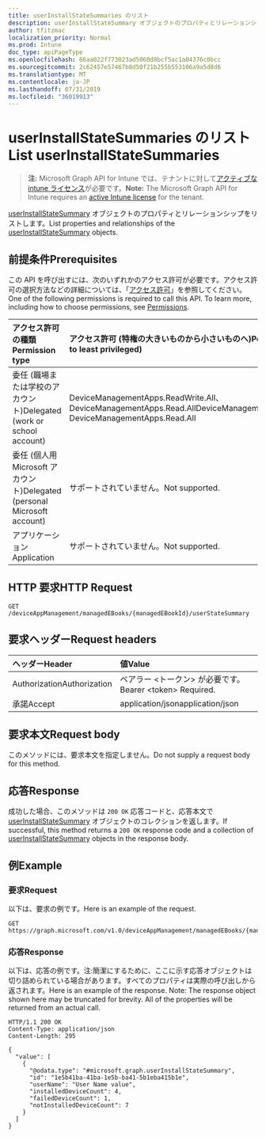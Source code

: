 ```yaml
---
title: userInstallStateSummaries のリスト
description: userInstallStateSummary オブジェクトのプロパティとリレーションシップをリストします。
author: tfitzmac
localization_priority: Normal
ms.prod: Intune
doc_type: apiPageType
ms.openlocfilehash: 66aa022f773023ad5060d8bcf5ac1a04376c0bcc
ms.sourcegitcommit: 2c62457e57467b8d50f21b255b553106a9a5d8d6
ms.translationtype: MT
ms.contentlocale: ja-JP
ms.lasthandoff: 07/31/2019
ms.locfileid: "36019913"
---
```

# <a name="list-userinstallstatesummaries"></a><span data-ttu-id="f705a-103">userInstallStateSummaries のリスト</span><span class="sxs-lookup"><span data-stu-id="f705a-103">List userInstallStateSummaries</span></span>

> <span data-ttu-id="f705a-104">**注:** Microsoft Graph API for Intune では、テナントに対して[アクティブな intune ライセンス](https://go.microsoft.com/fwlink/?linkid=839381)が必要です。</span><span class="sxs-lookup"><span data-stu-id="f705a-104">**Note:** The Microsoft Graph API for Intune requires an [active Intune license](https://go.microsoft.com/fwlink/?linkid=839381) for the tenant.</span></span>

<span data-ttu-id="f705a-105">[userInstallStateSummary](../resources/intune-books-userinstallstatesummary.md) オブジェクトのプロパティとリレーションシップをリストします。</span><span class="sxs-lookup"><span data-stu-id="f705a-105">List properties and relationships of the [userInstallStateSummary](../resources/intune-books-userinstallstatesummary.md) objects.</span></span>

## <a name="prerequisites"></a><span data-ttu-id="f705a-106">前提条件</span><span class="sxs-lookup"><span data-stu-id="f705a-106">Prerequisites</span></span>
<span data-ttu-id="f705a-p101">この API を呼び出すには、次のいずれかのアクセス許可が必要です。アクセス許可の選択方法などの詳細については、「[アクセス許可](/graph/permissions-reference)」を参照してください。</span><span class="sxs-lookup"><span data-stu-id="f705a-p101">One of the following permissions is required to call this API. To learn more, including how to choose permissions, see [Permissions](/graph/permissions-reference).</span></span>

|<span data-ttu-id="f705a-109">アクセス許可の種類</span><span class="sxs-lookup"><span data-stu-id="f705a-109">Permission type</span></span>|<span data-ttu-id="f705a-110">アクセス許可 (特権の大きいものから小さいものへ)</span><span class="sxs-lookup"><span data-stu-id="f705a-110">Permissions (from most to least privileged)</span></span>|
|:---|:---|
|<span data-ttu-id="f705a-111">委任 (職場または学校のアカウント)</span><span class="sxs-lookup"><span data-stu-id="f705a-111">Delegated (work or school account)</span></span>|<span data-ttu-id="f705a-112">DeviceManagementApps.ReadWrite.All、DeviceManagementApps.Read.All</span><span class="sxs-lookup"><span data-stu-id="f705a-112">DeviceManagementApps.ReadWrite.All, DeviceManagementApps.Read.All</span></span>|
|<span data-ttu-id="f705a-113">委任 (個人用 Microsoft アカウント)</span><span class="sxs-lookup"><span data-stu-id="f705a-113">Delegated (personal Microsoft account)</span></span>|<span data-ttu-id="f705a-114">サポートされていません。</span><span class="sxs-lookup"><span data-stu-id="f705a-114">Not supported.</span></span>|
|<span data-ttu-id="f705a-115">アプリケーション</span><span class="sxs-lookup"><span data-stu-id="f705a-115">Application</span></span>|<span data-ttu-id="f705a-116">サポートされていません。</span><span class="sxs-lookup"><span data-stu-id="f705a-116">Not supported.</span></span>|

## <a name="http-request"></a><span data-ttu-id="f705a-117">HTTP 要求</span><span class="sxs-lookup"><span data-stu-id="f705a-117">HTTP Request</span></span>
<!-- {
  "blockType": "ignored"
}
-->
``` http
GET /deviceAppManagement/managedEBooks/{managedEBookId}/userStateSummary
```

## <a name="request-headers"></a><span data-ttu-id="f705a-118">要求ヘッダー</span><span class="sxs-lookup"><span data-stu-id="f705a-118">Request headers</span></span>
|<span data-ttu-id="f705a-119">ヘッダー</span><span class="sxs-lookup"><span data-stu-id="f705a-119">Header</span></span>|<span data-ttu-id="f705a-120">値</span><span class="sxs-lookup"><span data-stu-id="f705a-120">Value</span></span>|
|:---|:---|
|<span data-ttu-id="f705a-121">Authorization</span><span class="sxs-lookup"><span data-stu-id="f705a-121">Authorization</span></span>|<span data-ttu-id="f705a-122">ベアラー &lt;トークン&gt; が必要です。</span><span class="sxs-lookup"><span data-stu-id="f705a-122">Bearer &lt;token&gt; Required.</span></span>|
|<span data-ttu-id="f705a-123">承諾</span><span class="sxs-lookup"><span data-stu-id="f705a-123">Accept</span></span>|<span data-ttu-id="f705a-124">application/json</span><span class="sxs-lookup"><span data-stu-id="f705a-124">application/json</span></span>|

## <a name="request-body"></a><span data-ttu-id="f705a-125">要求本文</span><span class="sxs-lookup"><span data-stu-id="f705a-125">Request body</span></span>
<span data-ttu-id="f705a-126">このメソッドには、要求本文を指定しません。</span><span class="sxs-lookup"><span data-stu-id="f705a-126">Do not supply a request body for this method.</span></span>

## <a name="response"></a><span data-ttu-id="f705a-127">応答</span><span class="sxs-lookup"><span data-stu-id="f705a-127">Response</span></span>
<span data-ttu-id="f705a-128">成功した場合、このメソッドは `200 OK` 応答コードと、応答本文で [userInstallStateSummary](../resources/intune-books-userinstallstatesummary.md) オブジェクトのコレクションを返します。</span><span class="sxs-lookup"><span data-stu-id="f705a-128">If successful, this method returns a `200 OK` response code and a collection of [userInstallStateSummary](../resources/intune-books-userinstallstatesummary.md) objects in the response body.</span></span>

## <a name="example"></a><span data-ttu-id="f705a-129">例</span><span class="sxs-lookup"><span data-stu-id="f705a-129">Example</span></span>

### <a name="request"></a><span data-ttu-id="f705a-130">要求</span><span class="sxs-lookup"><span data-stu-id="f705a-130">Request</span></span>
<span data-ttu-id="f705a-131">以下は、要求の例です。</span><span class="sxs-lookup"><span data-stu-id="f705a-131">Here is an example of the request.</span></span>
``` http
GET https://graph.microsoft.com/v1.0/deviceAppManagement/managedEBooks/{managedEBookId}/userStateSummary
```

### <a name="response"></a><span data-ttu-id="f705a-132">応答</span><span class="sxs-lookup"><span data-stu-id="f705a-132">Response</span></span>
<span data-ttu-id="f705a-p102">以下は、応答の例です。注:簡潔にするために、ここに示す応答オブジェクトは切り詰められている場合があります。すべてのプロパティは実際の呼び出しから返されます。</span><span class="sxs-lookup"><span data-stu-id="f705a-p102">Here is an example of the response. Note: The response object shown here may be truncated for brevity. All of the properties will be returned from an actual call.</span></span>
``` http
HTTP/1.1 200 OK
Content-Type: application/json
Content-Length: 295

{
  "value": [
    {
      "@odata.type": "#microsoft.graph.userInstallStateSummary",
      "id": "1e5b41ba-41ba-1e5b-ba41-5b1eba415b1e",
      "userName": "User Name value",
      "installedDeviceCount": 4,
      "failedDeviceCount": 1,
      "notInstalledDeviceCount": 7
    }
  ]
}
```



